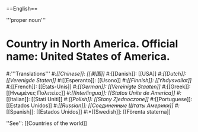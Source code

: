 ==English==

'''proper noun'''

# Country in North America. Official name: United States of America.
#:'''Translations'''
#:*[[Chinese]]: [[美国]]
#:*[[Danish]]: [[USA]]
#:*[[Dutch]]: [[Verenigde Staten]]
#:*[[Esperanto]]: [[Usono]]
#:*[[Finnish]]: [[Yhdysvallat]]
#:*[[French]]: [[États-Unis]]
#:*[[German]]: [[Vereinigte Staaten]]
#:*[[Greek]]: [[Ηνωμένες Πολιτείες]]
#:*[[Interlingua]]: [[Statos Unite de America]]
#:*[[Italian]]: [[Stati Uniti]]
#:*[[Polish]]: [[Stany Zjednoczone]]
#:*[[Portuguese]]: [[Estados Unidos]]
#:*[[Russian]]: [[Соединенные Штаты Америки]]
#:*[[Spanish]]: [[Estados Unidos]]
#:*[[Swedish]]: [[Förenta staterna]]

''See'': [[Countries of the world]]